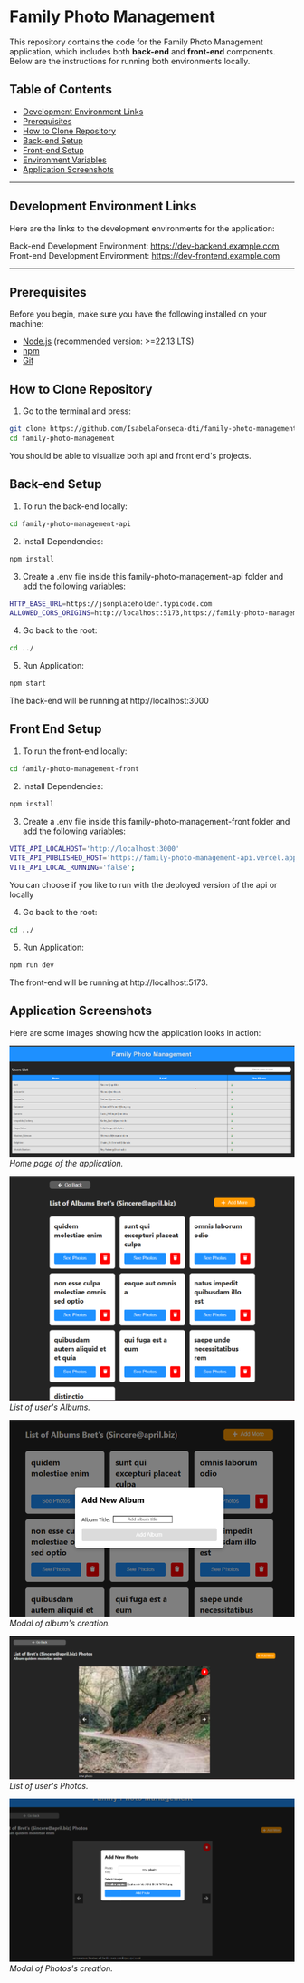 # Family Photo Management

This repository contains the code for the Family Photo Management application, which includes both **back-end** and **front-end** components. Below are the instructions for running both environments locally.

## Table of Contents

- [Development Environment Links](#development-environment-links)
- [Prerequisites](#prerequisites)
- [How to Clone Repository](#how-to-clone-repository)
- [Back-end Setup](#back-end-setup)
- [Front-end Setup](#front-end-setup)
- [Environment Variables](#environment-variables)
- [Application Screenshots](#application-screenshots)

---

## Development Environment Links

Here are the links to the development environments for the application:

Back-end Development Environment: https://dev-backend.example.com
Front-end Development Environment: https://dev-frontend.example.com

---

## Prerequisites

Before you begin, make sure you have the following installed on your machine:

- [Node.js](https://nodejs.org/) (recommended version: >=22.13 LTS)
- [npm](https://www.npmjs.com/)
- [Git](https://git-scm.com/)

## How to Clone Repository

1. Go to the terminal and press:

```bash
git clone https://github.com/IsabelaFonseca-dti/family-photo-management.git
cd family-photo-management
```

You should be able to visualize both api and front end's projects.

## Back-end Setup

1. To run the back-end locally:

```bash
cd family-photo-management-api
```

2. Install Dependencies:

```bash
npm install
```

3. Create a .env file inside this family-photo-management-api folder and add the following variables:

```bash
HTTP_BASE_URL=https://jsonplaceholder.typicode.com
ALLOWED_CORS_ORIGINS=http://localhost:5173,https://family-photo-management.vercel.app/
```

4. Go back to the root:

```bash
cd ../
```

5. Run Application:

```bash
npm start
```

The back-end will be running at http://localhost:3000

## Front End Setup

1. To run the front-end locally:

```bash
cd family-photo-management-front
```

2. Install Dependencies:

```bash
npm install
```

3. Create a .env file inside this family-photo-management-front folder and add the following variables:

```bash
VITE_API_LOCALHOST='http://localhost:3000'
VITE_API_PUBLISHED_HOST='https://family-photo-management-api.vercel.app'
VITE_API_LOCAL_RUNNING='false';
```

You can choose if you like to run with the deployed version of the api or locally

4. Go back to the root:

```bash
cd ../
```

5. Run Application:

```bash
npm run dev
```

The front-end will be running at http://localhost:5173.

## Application Screenshots

Here are some images showing how the application looks in action:

![Users Page](family-photo-management-front/assets/users-page.png)
_Home page of the application._

![Album Page](family-photo-management-front/assets/albums-page.png)
_List of user's Albums._

![Album Creation](family-photo-management-front/assets/albums-creation.png)
_Modal of album's creation._

![Photos Page](family-photo-management-front/assets/photos-page.png)
_List of user's Photos._

![Album Creation](family-photo-management-front/assets/photos-creation.png)
_Modal of Photos's creation._

